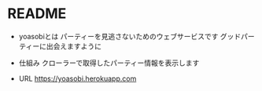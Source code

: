 # README

* yoasobiとは
パーティーを見逃さないためのウェブサービスです
グッドパーティーに出会えますように

* 仕組み
クローラーで取得したパーティー情報を表示します

* URL
https://yoasobi.herokuapp.com